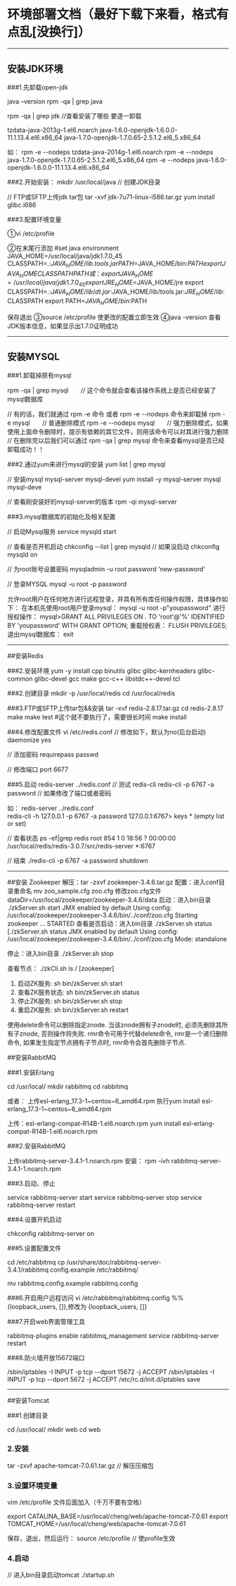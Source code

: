 # 环境部署文档（最好下载下来看，格式有点乱[没换行]）
---

## 安装JDK环境 

###1.先卸载open-jdk 

java –version 
rpm -qa | grep java 

rpm -qa | grep jdk //查看安装了哪些 要逐一卸载 

tzdata-java-2013g-1.el6.noarch 
java-1.6.0-openjdk-1.6.0.0-11.1.13.4.el6.x86_64 
java-1.7.0-openjdk-1.7.0.65-2.5.1.2.el6_5.x86_64 

如： 
rpm -e --nodeps tzdata-java-2014g-1.el6.noarch 
rpm -e --nodeps java-1.7.0-openjdk-1.7.0.65-2.5.1.2.el6_5.x86_64 
rpm -e --nodeps java-1.6.0-openjdk-1.6.0.0-11.1.13.4.el6.x86_64 

###2.开始安装： 
mkdir /usr/local/java // 创建JDK目录  

// FTP或SFTP上传jdk tar包 
tar -xvf jdk-7u71-linux-i586.tar.gz 
yum install glibc.i686 
  
###3.配置环境变量 

①vi /etc/profile 
 
②在末尾行添加 
#set java environment 
JAVA_HOME=/usr/local/java/jdk1.7.0_45
CLASSPATH=.:$JAVA_HOME/lib.tools.jar 
PATH=$JAVA_HOME/bin:$PATH
export JAVA_HOME CLASSPATH PATH
或： 
export JAVA_HOME=/usr/local/java/jdk1.7.0_45
export JRE_HOME=$JAVA_HOME/jre 
export CLASSPATH=.:$JAVA_HOME/lib/dt.jar:$JAVA_HOME/lib/tools.jar:$JRE_HOME/lib:$CLASSPATH 
export PATH=$JAVA_HOME/bin:$PATH 

保存退出 
③source /etc/profile  使更改的配置立即生效 
④java -version  查看JDK版本信息，如果显示出1.7.0证明成功 

---

## 安装MYSQL 

###1.卸载掉原有mysql 

rpm -qa | grep mysql　　// 这个命令就会查看该操作系统上是否已经安装了mysql数据库 

// 有的话，我们就通过 rpm -e 命令 或者 rpm -e --nodeps 命令来卸载掉 
rpm -e mysql　　// 普通删除模式 
rpm -e --nodeps mysql　　// 强力删除模式，如果使用上面命令删除时，提示有依赖的其它文件，则用该命令可以对其进行强力删除 
// 在删除完以后我们可以通过 rpm -qa | grep mysql 命令来查看mysql是否已经卸载成功！！ 

###2.通过yum来进行mysql的安装 
yum list | grep mysql 

// 安装mysql mysql-server mysql-devel 
yum install -y mysql-server mysql mysql-deve 

// 查看刚安装好的mysql-server的版本 
rpm -qi mysql-server 

###3.mysql数据库的初始化及相关配置 

// 启动Mysql服务 
service mysqld start 

// 查看是否开机启动 
chkconfig --list | grep mysqld 
// 如果没启动 
chkconfig mysqld on 

// 为root账号设置密码 
mysqladmin -u root password 'new-password' 

// 登录MYSQL 
mysql -u root -p password 

允许root用户在任何地方进行远程登录，并具有所有库任何操作权限，具体操作如下：
在本机先使用root用户登录mysql：
mysql -u root -p"youpassword" 
进行授权操作：
mysql>GRANT ALL PRIVILEGES ON *.* TO 'root'@'%' IDENTIFIED BY 'youpassword' WITH GRANT OPTION;
重载授权表：
FLUSH PRIVILEGES;
退出mysql数据库：
exit

--- 

##安装Redis 

###2.安装环境 
yum -y install cpp binutils glibc glibc-kernheaders glibc-common glibc-devel gcc make gcc-c++ libstdc++-devel tcl 

###2.创建目录 
mkdir -p /usr/local/redis 
cd /usr/local/redis 

###3.FTP或SFTP上传tar包&&安装 
tar -xvf redis-2.8.17.tar.gz 
cd redis-2.8.17 
make 
make test #这个就不要执行了，需要很长时间 
make install 

###4.修改配置文件 
vi /etc/redis.conf 
// 修改如下，默认为no(后台启动) 
daemonize yes 

// 添加密码 
requirepass passwd 
  
// 修改端口 
port 6677 

###5.启动 
redis-server ../redis.conf 
// 测试 
redis-cli 
redis-cli -p 6767 -a password // 如果修改了端口或者密码 

如： 
redis-server ../redis.conf  
redis-cli -h 127.0.0.1 -p 6767 -a password 
127.0.0.1:6767> keys * 
(empty list or set) 

// 查看状态 
ps -ef|grep redis 
root       854     1  0 18:56 ?        00:00:00 /usr/local/redis/redis-3.0.7/src/redis-server *:6767   

// 结束 
./redis-cli -p 6767 -a password shutdown 

---
 
##安装 Zookeeper 
解压：tar -zxvf zookeeper-3.4.6.tar.gz 
配置：进入conf目录重命名 mv zoo_sample.cfg zoo.cfg 
      修改zoo.cfg文件 dataDir=/usr/local/zookeeper/zookeeper-3.4.6/data 
启动：进入bin目录 
      ./zkServer.sh start 
      JMX enabled by default 
      Using config: /usr/local/zookeeper/zookeeper-3.4.6/bin/../conf/zoo.cfg 
      Starting zookeeper ... STARTED 
查看是否启动：进入bin目录 ./zkServer.sh status 
      [./zkServer.sh status 
      JMX enabled by default 
      Using config: /usr/local/zookeeper/zookeeper-3.4.6/bin/../conf/zoo.cfg 
      Mode: standalone 
 
停止：进入bin目录 ./zkServer.sh stop 
 
查看节点： 
./zkCli.sh 
ls / 
[zookeeper] 
 
1. 启动ZK服务:       sh bin/zkServer.sh start 
2. 查看ZK服务状态:   sh bin/zkServer.sh status 
3. 停止ZK服务:       sh bin/zkServer.sh stop 
4. 重启ZK服务:       sh bin/zkServer.sh restart


使用delete命令可以删除指定znode. 当该znode拥有子znode时, 必须先删除其所有子znode, 否则操作将失败. 
rmr命令可用于代替delete命令, rmr是一个递归删除命令, 如果发生指定节点拥有子节点时, rmr命令会首先删除子节点. 


##安装RabbitMQ 

###1.安装Erlang 

cd /usr/local/ 
mkdir rabbitmq 
cd rabbitmq 

或者：
上传esl-erlang_17.3-1~centos~6_amd64.rpm 
执行yum install esl-erlang_17.3-1~centos~6_amd64.rpm 
 
上传：esl-erlang-compat-R14B-1.el6.noarch.rpm 
yum install esl-erlang-compat-R14B-1.el6.noarch.rpm 

###2.安装RabbitMQ 

上传rabbitmq-server-3.4.1-1.noarch.rpm 
安装：
rpm -ivh rabbitmq-server-3.4.1-1.noarch.rpm 

###3.启动、停止 

service rabbitmq-server start 
service rabbitmq-server stop 
service rabbitmq-server restart 

###4.设置开机启动 

chkconfig rabbitmq-server on 

###5.设置配置文件 

cd /etc/rabbitmq 
cp /usr/share/doc/rabbitmq-server-3.4.1/rabbitmq.config.example /etc/rabbitmq/  

mv rabbitmq.config.example rabbitmq.config 

###6.开启用户远程访问 
vi /etc/rabbitmq/rabbitmq.config 
%%{loopback_users, []},修改为 {loopback_users, []} 

###7.开启web界面管理工具 

rabbitmq-plugins enable rabbitmq_management 
service rabbitmq-server restart 

###8.防火墙开放15672端口 

/sbin/iptables -I INPUT -p tcp --dport 15672 -j ACCEPT 
/sbin/iptables -I INPUT -p tcp --dport 5672 -j ACCEPT 
/etc/rc.d/init.d/iptables save

---

##安装Tomcat 

###1.创建目录 

cd /usr/local/ 
mkdir web 
cd web 

### 2.安装 
tar -zxvf apache-tomcat-7.0.61.tar.gz // 解压压缩包 

### 3.设置环境变量 
vim /etc/profile  文件后面加入（千万不要有空格） 

export CATALINA_BASE=/usr/local/cheng/web/apache-tomcat-7.0.61
export TOMCAT_HOME=/usr/local/cheng/web/apache-tomcat-7.0.61


保存，退出，然后运行： 
source /etc/profile // 使profile生效 

### 4.启动 
// 进入bin目录启动tomcat 
./startup.sh 
